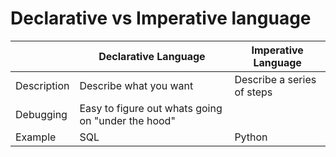 # Declarative vs Imperative language

|             | Declarative Language                               | Imperative Language        |
|-------------|----------------------------------------------------|----------------------------|
| Description | Describe what you want                             | Describe a series of steps |
| Debugging   | Easy to figure out whats going on "under the hood" |                            |
| Example     | SQL                                                | Python                     |